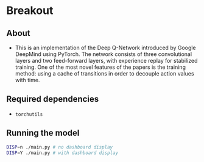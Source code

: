 # Breakout

## About
* This is an implementation of the Deep Q-Network introduced by Google DeepMind using PyTorch.
The network consists of three convolutional layers and two feed-forward layers, with experience replay for stabilized training.
One of the most novel features of the papers is the training method: using a cache of transitions in order to decouple action values with time.

## Required dependencies
* `torchutils`


## Running the model
```bash
DISP=n ./main.py # no dashboard display
DISP=Y ./main.py # with dashboard display
```
